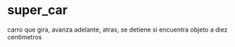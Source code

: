 # super_car
carro que gira, avanza adelante, atras, se detiene si encuentra objeto a diez centimetros
